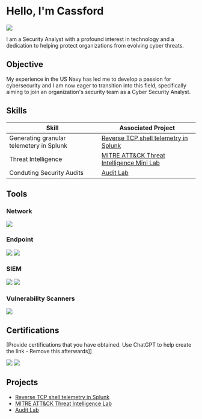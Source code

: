 # Hello, I'm Cassford
<a href="https://linkedin.com/in/cassford-ofori-515909130"><img src="https://img.shields.io/badge/-LinkedIn-0072b1?&style=for-the-badge&logo=linkedin&logoColor=white" /></a>


I am a Security Analyst with a profound interest in technology and a dedication to helping protect organizations from evolving cyber threats. 

## Objective

My experience in the US Navy has led me to develop a passion for cybersecurity and I am now eager to transition into this field, specifically aiming to join an organization's security team as a Cyber Security Analyst.

## Skills

| Skill                                         | Associated Project         |
|-----------------------------------------------|----------------------------|
| Generating granular telemetery in Splunk | <a href="https://github.com/Cassford/Generating-Reverse-TCP-Shell-Telemetry-with-Splunk">Reverse TCP shell telemetry in Splunk</a>|
| Threat Intelligence                           | <a href="https://github.com/Cassford/Quick-Threat-Intelligence-Lab">MITRE ATT&CK Threat Intelligence Mini Lab</a>|
| Conduting Security Audits | <a href="https://github.com/Cassford/Conducting-a-security-audit">Audit Lab</a>|

## Tools

### Network
<div>
    <img src="https://img.shields.io/badge/-Wireshark-1679A7?&style=for-the-badge&logo=Wireshark&logoColor=white" />
</div>

### Endpoint
<div>
    <img src="https://img.shields.io/badge/-Microsoft_Defender_for_Endpoint-00A4EF?&style=for-the-badge&logo=Microsoft&logoColor=white" />
    <img src="https://i.imgur.com/btLGm8u.png" />
</div>

### SIEM
<div>
    <img src="https://img.shields.io/badge/-Splunk-000000?&style=for-the-badge&logo=Splunk&logoColor=white" />
    <img src="https://i.imgur.com/nMnsgF0.png" />

### Vulnerability Scanners
<div> 
    <img src="https://img.shields.io/badge/-Nessus-00A4EF?&style=for-the-badge&logo=Tenable&logoColor=white" />



</div>

## Certifications
[Provide certifications that you have obtained. Use ChatGPT to help create the link - Remove this afterwards]]
<div>
<img src="https://img.shields.io/badge/-Security%2B-FF0000?&style=for-the-badge&logo=CompTIA&logoColor=white" />
<img src="https://img.shields.io/badge/-Network%2B-007ACC?&style=for-the-badge&logo=CompTIA&logoColor=white" />
</div>

## Projects
- <a href="https://github.com/Cassford/Generating-Reverse-TCP-Shell-Telemetry-with-Splunk">Reverse TCP shell telemetry in Splunk</a>
- <a href="https://github.com/Cassford/Quick-Threat-Intelligence-Lab">MITRE ATT&CK Threat Intelligence Lab</a>
- <a href="https://github.com/Cassford/Conducting-a-security-audit">Audit Lab</a>
